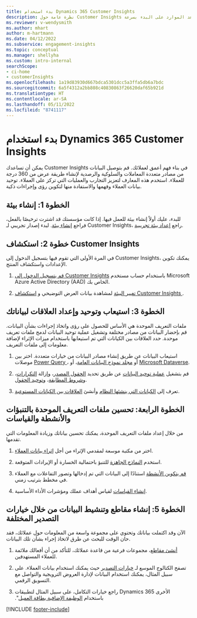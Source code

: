 ```yaml
---
title: بدء استخدام Dynamics 365 Customer Insights
description: نظرة عامة حول Customer Insights تساعد الموارد على البدء بسرعة.
ms.reviewer: v-wendysmith
ms.author: mhart
author: m-hartmann
ms.date: 04/12/2022
ms.subservice: engagement-insights
ms.topic: conceptual
ms.manager: shellyha
ms.custom: intro-internal
searchScope:
- ci-home
- customerInsights
ms.openlocfilehash: 1a19d83930d667bdca5301dcc5a3ffa5db6a7bdc
ms.sourcegitcommit: 6a5f4312a2bb808c40830863f26620daf65b921d
ms.translationtype: HT
ms.contentlocale: ar-SA
ms.lasthandoff: 05/11/2022
ms.locfileid: "8741117"
---
```

# <a name="get-started-with-dynamics-365-customer-insights"></a>بدء استخدام Dynamics 365 Customer Insights

يمكن أن تساعدك Customer Insights في بناء فهم أعمق لعملائك. قم بتوصيل البيانات من مصادر متعددة المعاملات والسلوكية والرصدية لإنشاء طريقة عرض من 360 درجة للعملاء. استخدم هذه المعارف لتعزيز التجارب والعمليات التي تركز على العملاء. توحيد بيانات العملاء وفهمها والاستفادة منها لتكوين رؤى وإجراءات ذكية.

## <a name="step-1-create-an-environment"></a>الخطوة 1: إنشاء بيئة

للبدء، عليك أولاً إنشاء بيئة للعمل فيها. إذا كانت مؤسستك قد اشترت ترخيصًا بالفعل، فراجع [إنشاء بيئة](create-environment.md). لبدء إصدار تجريبي لـ Customer Insights، راجع [إعداد بيئة تجريبية](trial-signup.md).

## <a name="step-2-explore-customer-insights"></a>خطوة 2: استكشاف Customer Insights

في المرة الأولى التي تقوم فيها بتسجيل الدخول إلى Customer Insights، يمكنك تكوين الإعدادات واستكشاف المنتج.

1. [قم بتسجيل الدخول إلى Customer Insights](https://home.ci.ai.dynamics.com) باستخدام حساب مستخدم Microsoft Azure Active Directory (AAD) الخاص بك.

1. [تغيير البيئة](manage-environments.md#switch-environments) لمشاهدة بيانات العرض التوضيحي و [استكشاف Customer Insights ](home.md).

## <a name="step-3-ingest-unify-and-set-up-relationships-for-your-data"></a>الخطوة 3: استيعاب وتوحيد وإعداد العلاقات لبياناتك

ملفات التعريف الموحدة هي الأساس للحصول على رؤى واتخاذ إجراءات بشأن البيانات. قم بإحضار البيانات من مصادر مختلفة وتشغيل عملية توحيد البيانات لدمج ملفات تعريف موحدة. حدد العلاقات بين الكيانات التي تم استيعابها باستخدام ميزات الإثراء لإضافة معلومات إلى ملفات التعريف.

1. استيعاب البيانات عن طريق إنشاء مصادر البيانات من خيارات متعددة. اختر بين موصلات [Power Query ](connect-power-query.md)، أو [مجلد نموذج البيانات العامة](connect-common-data-model.md)، أو [Microsoft Dataverse](connect-dataverse-managed-lake.md). 

1. قم بتشغيل [عملية توحيد البيانات](data-unification.md) عن طريق تحديد [الحقول المصدر](map-entities.md)، وإزالة [التكرارات](remove-duplicates.md)، و[شروط المطابقة](match-entities.md)، و[توحيد الحقول](merge-entities.md).

1. تعرف إلى [الكيانات التي ينشئها النظام](entities.md) وأنشئ [العلاقات بين الكيانات المستوعبة](relationships.md).

## <a name="step-4-enhance-unified-profiles-with-predictions-activities-and-measures"></a>الخطوة الرابعة: تحسين ملفات التعريف الموحدة بالتنبؤات والأنشطة والقياسات

من خلال إعداد ملفات التعريف الموحدة، يمكنك تحسين بياناتك وزيادة المعلومات التي تقدمها.

1. اختر من مكتبة موسعة لمقدمي الإثراء من أجل [إثراء بيانات العملاء](enrichment-hub.md).

1. استخدم [النماذج الجاهزة](predictions-overview.md) للتنبؤ باحتمالية الخسارة أو الإيرادات المتوقعة.

1. [قم بتكوين الأنشطة](activities.md) استنادًا إلى البيانات التي تم إدخالها وتصور التفاعلات مع العملاء في مخطط بترتيب زمني.

1. [إنشاء القياسات](measures.md) لقياس أهداف عملك ومؤشرات الأداء الأساسية.

## <a name="step-5-create-segments-and-activate-data-through-various-export-options"></a>الخطوة 5: إنشاء مقاطع وتنشيط البيانات من خلال خيارات التصدير المختلفة

الآن وقد اكتملت بياناتك وتحتوي على مجموعة واسعة من المعلومات حول عملائك، فقد حان الوقت للبحث عن طرق لاتخاذ إجراء بشأن تلك البيانات.

1. [أنشئ مقاطع](segments.md)، مجموعات فرعية من قاعدة عملائك، للتأكد من أن أفعالك ملائمة للعملاء المستهدفين.

1. تصفح الكتالوج الموسع لـ [خيارات التصدير](export-destinations.md) حيث يمكنك استخدام بيانات العملاء. على سبيل المثال، يمكنك استخدام البيانات لإدارة العروض الترويجية والتواصل مع التسويق الرقمي.

1. راجع خيارات التكامل، على سبيل المثال لتطبيقات Dynamics 365 الأخرى باستخدام [‏‫الوظيفة الإضافية بطاقة العميل](customer-card-add-in.md)".  


[!INCLUDE [footer-include](includes/footer-banner.md)]
